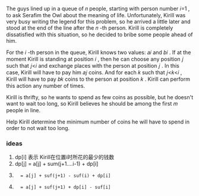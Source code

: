 The guys lined up in a queue of 𝑛
 people, starting with person number 𝑖=1
, to ask Serafim the Owl about the meaning of life. Unfortunately, Kirill was very busy writing the legend for this problem, so he arrived a little later and stood at the end of the line after the 𝑛
-th person. Kirill is completely dissatisfied with this situation, so he decided to bribe some people ahead of him.

For the 𝑖
-th person in the queue, Kirill knows two values: 𝑎𝑖
 and 𝑏𝑖
. If at the moment Kirill is standing at position 𝑖
, then he can choose any position 𝑗
 such that 𝑗<𝑖
 and exchange places with the person at position 𝑗
. In this case, Kirill will have to pay him 𝑎𝑗
 coins. And for each 𝑘
 such that 𝑗<𝑘<𝑖
, Kirill will have to pay 𝑏𝑘
 coins to the person at position 𝑘
. Kirill can perform this action any number of times.

Kirill is thrifty, so he wants to spend as few coins as possible, but he doesn't want to wait too long, so Kirill believes he should be among the first 𝑚
 people in line.

Help Kirill determine the minimum number of coins he will have to spend in order to not wait too long.


### ideas
1. dp[i] 表示 Kirill在位置i时所花的最少的钱数
2. dp[j] = a[j] + sum(j+1....i-1) + dp[i]
3.       = a[j] + suf(j+1) - suf(i) + dp[i]
4.       = a[j] + suf(j+1) + dp[i] - suf[i]